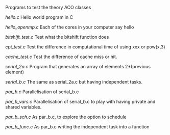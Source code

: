 Programs to test the theory ACO classes

*hello.c* Hello world program in C

*hello_openmp.c* Each of the cores in your computer say hello

*bitshift_test.c* Test what the bitshift function does

*cpi_test.c* Test the difference in computational time of using x*x*x or pow(x,3)

*cache_test.c* Test the difference of cache miss or hit.

*serial_2a.c* Program that generates an array of elements 2*(previous element)

*serial_b.c* The same as serial_2a.c but having independent tasks.

*par_b.c* Parallelisation of serial_b.c 

*par_b_vars.c* Parallelisation of serial_b.c to play with having private and shared variables.

*par_b_sch.c* As par_b.c, to explore the option to schedule

*par_b_func.c* As par_b.c writing the independent task into a function


